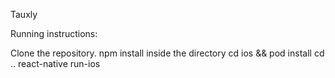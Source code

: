 Tauxly

Running instructions:

Clone the repository.
npm install inside the directory
cd ios && pod install
cd ..
react-native run-ios
